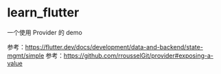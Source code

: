 # learn_flutter

一个使用 Provider 的 demo

参考：https://flutter.dev/docs/development/data-and-backend/state-mgmt/simple
参考：https://github.com/rrousselGit/provider#exposing-a-value
